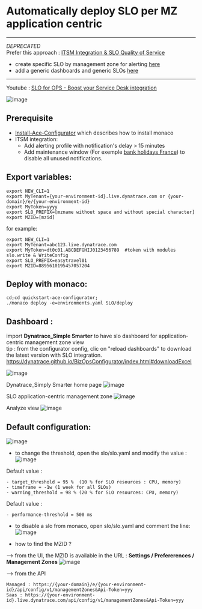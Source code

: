 # Automatically deploy SLO per MZ application centric

---
*DEPRECATED*  
Prefer this approach : [ITSM Integration & SLO Quality of Service](https://github.com/dynatrace-ace-services/easy-itsm-integration)  

- create specific SLO by management zone for alerting  [here](https://github.com/dynatrace-ace-services/easy-itsm-integration/tree/main/template_monaco)
- add a generic dashboards and generic SLOs [here](https://github.com/dynatrace-ace-services/slo-simply-smarter#readme)

---


Youtube : [SLO for OPS - Boost your Service Desk integration](https://youtu.be/ugauVEjtfWo) 

![image](https://user-images.githubusercontent.com/40337213/176840959-2778974b-950c-49bb-b79e-8f5bbfce94a0.png)


## Prerequisite
- [Install-Ace-Configurator](/Install-Ace-Configurator) which describes how to install monaco
- ITSM integration:   
    * Add alerting profile with notification's delay > 15 minutes
    * Add maintenance window (For exemple [bank holidays France](/Maintenance-Window/template-bank-holidays-france)) to disable all unused notifications. 
	
## Export variables:

	export NEW_CLI=1
	export MyTenant={your-environment-id}.live.dynatrace.com or {your-domain}/e/{your-environment-id}
	export MyToken=yyyy
	export SLO_PREFIX=[mzname without space and without special character]
	export MZID=[mzid]

for example: 

	export NEW_CLI=1
	export MyTenant=abc123.live.dynatrace.com
	export MyToken=dt0c01.ABCDEFGHIJ0123456789	#token with modules slo.write & WriteConfig
	export SLO_PREFIX=easytravel01
	export MZID=8895610195457057204


## Deploy with monaco:

	cd;cd quickstart-ace-configurator;
	./monaco deploy -e=environments.yaml SLO/deploy


## Dashboard :
 import **Dynatrace_Simple Smarter** to have slo dashboard for application-centric management zone view  
 tip : from the configurator config, clic on "reload dashboards" to download the latest version with SLO integration.  
 https://dynatrace.github.io/BizOpsConfigurator/index.html#downloadExcel

![image](https://user-images.githubusercontent.com/40337213/178424143-f7084cd3-f94b-4281-a17c-5302458ad0b2.png)


Dynatrace_Simply Smarter home page
![image](https://user-images.githubusercontent.com/40337213/176837340-187a05bb-ef54-401a-92d2-77f15eadc503.png)

SLO application-centric management zone
![image](https://user-images.githubusercontent.com/40337213/176890303-94327dd3-f884-4e16-9066-e8516b7f6750.png)

Analyze view
![image](https://user-images.githubusercontent.com/40337213/176999225-1b6e9924-6d0f-4e78-89b7-c74220cde85a.png)
	
## Default configuration:  
![image](https://user-images.githubusercontent.com/40337213/177483565-38c496b8-4dfb-4b14-a523-84796a025ca4.png)

- to change the threshold, open the slo/slo.yaml and modify the value : 
![image](https://user-images.githubusercontent.com/40337213/177486269-cd394cd1-e60e-4460-9707-211d9b6b306c.png)

Default value  :

	
	- target_threshold = 95 %  (10 % for SLO resources : CPU, memory)
	- timeframe = -1w (1 week for all SLOs)
	- warning_threshold = 98 % (20 % for SLO resources: CPU, memory)

Default value :
	
	
	- performance-threshold = 500 ms  

- to disable a slo from monaco, open slo/slo.yaml and comment the line: 
![image](https://user-images.githubusercontent.com/40337213/177488321-8e065e6c-a9cf-4f34-9989-61a4bd5b0ba6.png)

- how to find the MZID ?  

--> from the UI, the MZID is available in the URL : **Settings / Prefererences / Management Zones** 
![image](https://user-images.githubusercontent.com/40337213/177485757-5514048c-6c5c-4ec0-b44d-73cb0829cbda.png)

--> from the API 

	Managed : https://{your-domain}/e/{your-environment-id}/api/config/v1/managementZones&Api-Token=yyy
	Saas : https://{your-environment-id}.live.dynatrace.com/api/config/v1/managementZones&Api-Token=yyy
